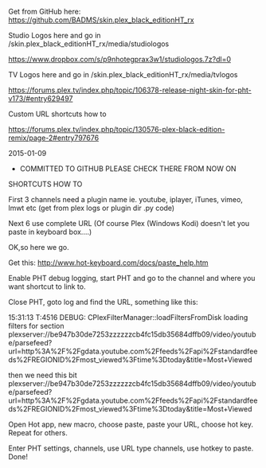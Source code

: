 Get from GitHub here: https://github.com/BADMS/skin.plex_black_editionHT_rx


Studio Logos here and go in /skin.plex_black_editionHT_rx/media/studiologos

https://www.dropbox.com/s/p9nhotegprax3w1/studiologos.7z?dl=0
 

TV Logos here and go in /skin.plex_black_editionHT_rx/media/tvlogos

https://forums.plex.tv/index.php/topic/106378-release-night-skin-for-pht-v173/#entry629497

 
Custom URL shortcuts how to

https://forums.plex.tv/index.php/topic/130576-plex-black-edition-remix/page-2#entry797676
 

2015-01-09

- COMMITTED TO GITHUB PLEASE CHECK THERE FROM NOW ON


SHORTCUTS HOW TO

First 3 channels need a plugin name ie. youtube, iplayer, iTunes, vimeo, lmwt etc (get from plex logs or plugin dir .py code)

Next 6 use complete URL (Of course Plex (Windows Kodi) doesn't let you paste in keyboard box....)

OK,so here we go.

Get this: http://www.hot-keyboard.com/docs/paste_help.htm

Enable PHT debug logging, start PHT and go to the channel and where you want shortcut to link to.

Close PHT, goto log and find the URL, something like this:

15:31:13 T:4516   DEBUG: CPlexFilterManager::loadFiltersFromDisk loading filters for section plexserver://be947b30de7253zzzzzzcb4fc15db35684dffb09/video/youtube/parsefeed?url=http%3A%2F%2Fgdata.youtube.com%2Ffeeds%2Fapi%2Fstandardfeeds%2FREGIONID%2Fmost_viewed%3Ftime%3Dtoday&title=Most+Viewed

then we need this bit plexserver://be947b30de7253zzzzzzcb4fc15db35684dffb09/video/youtube/parsefeed?url=http%3A%2F%2Fgdata.youtube.com%2Ffeeds%2Fapi%2Fstandardfeeds%2FREGIONID%2Fmost_viewed%3Ftime%3Dtoday&title=Most+Viewed

Open Hot app, new macro, choose paste, paste your URL, choose hot key. Repeat for others.

Enter PHT settings, channels, use URL type channels, use hotkey to paste. Done!
